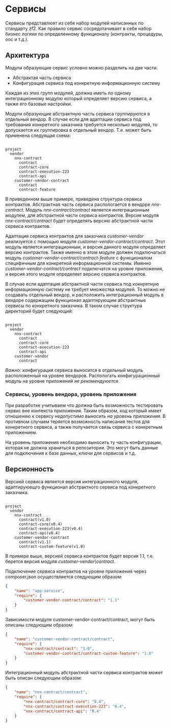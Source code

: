 # Сервисы

Сервисы представлюят из себя набор модулей написанных по стандарту zf2. Как правило сервис сосредотачивает в себе
набор бизнес логики по определенному функционалу (контракты, процедуры, оос и т.д.).

## Архитектура

Модули образующие сервис условно можно разделить на две части. 

- Абстрактая часть сервиса
- Конфигурация сервиса под конкретную информационную систему

Каждая из этих групп модулей, должна иметь по одному интеграционному
модулю который определяет версию сервиса, а также его базовые настройки.

Модули образующие абстрактную часть сервиса группируются в отдельный вендор.
В случае если для адаптации сервиса под требования конкретного заказчика
требуется несколько модулей, то допускается их группировка в отдельный вендор.
Т.е. может быть применена следуящая схема:

```text

project
  vendor
    nnx-contract
      contract
      contract-core
      contract-execution-223
      contract-api
    customer-vendor-contract
      contract
      contract-feature
```

В приведенном выше примере, приведена структура сервиса контрактов.
Абстрактная часть сервиса распологается в вендоре *nnx-contract*. Модуль
*nnx-contract/contract* является интеграционным модулем, для абстрактной
части сервиса контрактов. Версия модуля *nnx-contract/contract* будет
определять версию абстрактной части сервиса контрактов.

Адаптация сервиса контрактов для заказчика *customer-vendor* реализуется
с помощью модуля *customer-vendor-contract/contract*. Этот модуль является 
интеграционным, и версия данного модуля определяет версию контрактов.
Также именно в этом модуле должен подключаться модуль *customer-vendor-contract/contract-feature*
с функционалом специфичным для конкретной информационной системы.
Именно *customer-vendor-contract/contract* подключатся на уровне приложения, и версия
этого модуля определяет версию сервиса контрактов.

В случае если адаптация абстрактной части сервиса под кокнретную информационную
систему не требует множества модулей. То можно не создавать отдельный
вендор, и расположить интеграционный модуль в вендоре содержащим функционал
адаптирующим абстрактные сервисы по конкретного заказчика. В таком случае
структура директорий будет следующий:

```text

project
  vendor
    nnx-contract
      contract
      contract-core
      contract-execution-223
      contract-api
    customer-vendor
      contract
```


*Важно*: конфигурация сервиса выносится в отдельный модуль расположенный на уровне вендоров. Распологать конфигурационный
модуль на уровне приложений *не рекомендуюется*.

### Сервисы, уровень вендора, уровень приложения

При разработке учитываем что должна быть возможность тестировать сервис вне контекста приложения. Таким образом, код
который имеет отношению к сервису *недопустимо выносить на уровень приложения*. В противном случаем теряется возможность
написания тестов для конкретного сервиса, а также получается связь сервиса с конкретным приложением.

На уровень приложения необходимо выносить ту часть конфигурации, которая
не должна храниться в репозитории. Это могут быть данные для подключения
к базе данных, ключи для сервисов и т.д.


## Версионность

Версией сервиса является версия интеграционного модуля, адаптируюещго
функционал абстрактного сервиса под конкретного заказчика.

```text

project
  vendor
    nnx-contract
      contract(v1.0)
      contract-core(v0.4)
      contract-execution-223(v0.4)
      contract-api(v0.4)
    customer-vendor-contract
      contract(v1.1)
      contract-custom-feature(v1.0)
```

В примере выше, версией сервиса контрактов будет версия 1.1, т.е. берется
версия модуля *customer-vendor\contract*.

Подключение сервиса контрактов на уровне приложения через composer.json
осуществляется следующим образом:

```json
{
    "name": "app-service",
    "require": {
        "customer-vendor-contract/contract": "1.1"
    }
}
```

Зависимости модуля customer-vendor-contract/contract, могут быть описаны
следующим образом:

```json
{
    "name": "customer-vendor-contract/contract",
    "require": {
        "nnx-contract/contract": "1.0",
        "customer-vendor-contract/contract-custom-feature": "1.0"
    }
}
```

Интеграционный модуль абстрактной части сервиса контрактов может быть
описан следующим образом:

```json
{
    "name": "nnx-contract/contract",
    "require": {
        "nnx-contract/contract-core": "0.4",
        "nnx-contract/contract-execution-223": "0.4",
        "nnx-contract/contract-api": "0.4"
    }
}
```

